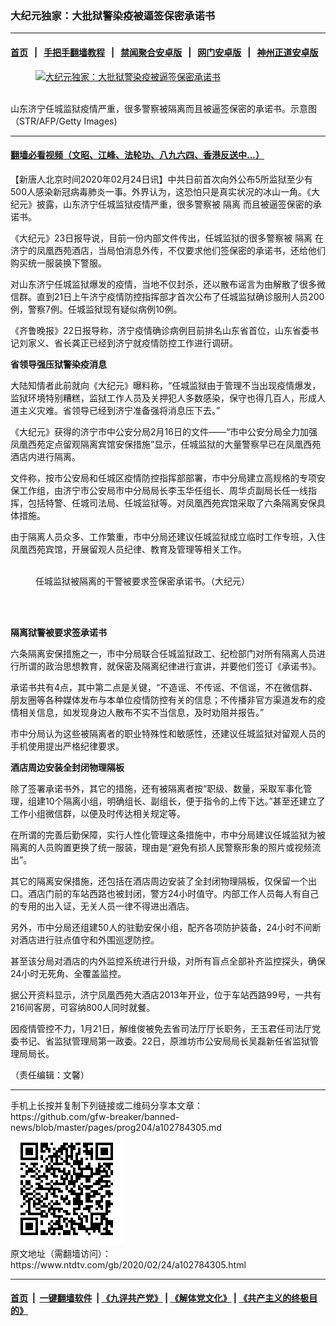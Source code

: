 ### 大纪元独家：大批狱警染疫被逼签保密承诺书
------------------------

#### [首页](https://github.com/gfw-breaker/banned-news/blob/master/README.md) &nbsp;&nbsp;|&nbsp;&nbsp; [手把手翻墙教程](https://github.com/gfw-breaker/guides/wiki) &nbsp;&nbsp;|&nbsp;&nbsp; [禁闻聚合安卓版](https://github.com/gfw-breaker/bn-android) &nbsp;&nbsp;|&nbsp;&nbsp; [网门安卓版](https://github.com/oGate2/oGate) &nbsp;&nbsp;|&nbsp;&nbsp; [神州正道安卓版](https://github.com/SzzdOgate/update) 



<div><div class="featured_image">
 <a href="https://i.ntdtv.com/assets/uploads/2020/02/GettyImages-90898865.jpg" target="_blank">
  <figure>
   <img alt="大纪元独家：大批狱警染疫被逼签保密承诺书" src="https://i.ntdtv.com/assets/uploads/2020/02/GettyImages-90898865-800x450.jpg"/>
  </figure><br/>
 </a>
 <span class="caption">
  山东济宁任城监狱疫情严重，很多警察被隔离而且被逼签保密的承诺书。示意图（STR/AFP/Getty Images)
 </span>
</div>
</div><hr/>

#### [翻墙必看视频（文昭、江峰、法轮功、八九六四、香港反送中...）](https://github.com/gfw-breaker/banned-news/blob/master/pages/link3.md)

<div><div class="post_content" itemprop="articleBody">
 <p>
  【新唐人北京时间2020年02月24日讯】中共日前首次向外公布5所监狱至少有500人感染新冠病毒肺炎一事。外界认为，这恐怕只是真实状况的冰山一角。《大纪元》披露，山东济宁任城监狱疫情严重，很多警察被
  <ok href="https://www.ntdtv.com/gb/隔离.htm">
   隔离
  </ok>
  而且被逼签保密的承诺书。
 </p>
 <p>
  《大纪元》23日报导说，目前一份内部文件传出，任城监狱的很多警察被
  <ok href="https://www.ntdtv.com/gb/隔离.htm">
   隔离
  </ok>
  在济宁的凤凰西苑酒店，当局怕消息外传，不仅要求他们签保密的承诺书，还给他们购买统一服装换下警服。
 </p>
 <p>
  对山东济宁任城监狱爆发的疫情，当地不仅封杀，还以散布谣言为由解散了很多微信群。直到21日上午济宁疫情防控指挥部才首次公布了任城监狱确诊服刑人员200例，警察7例。任城监狱现有疑似病例10例。
 </p>
 <p>
  《齐鲁晚报》22日报导称，济宁疫情确诊病例目前排名山东省首位，山东省委书记刘家义、省长龚正已经到济宁就疫情防控工作进行调研。
 </p>
 <p>
  <strong>
   省领导强压狱警染疫消息
  </strong>
 </p>
 <p>
  大陆知情者此前就向《大纪元》曝料称，“任城监狱由于管理不当出现疫情爆发，监狱环境特别糟糕，监狱工作人员及关押犯人多数感染，保守也得几百人，形成人道主义灾难。省领导已经到济宁准备强将消息压下去。”
 </p>
 <p>
  《大纪元》获得的济宁市中公安分局2月16日的文件——“市中公安分局全力加强凤凰西苑定点留观隔离宾馆安保措施”显示，任城监狱的大量警察早已在凤凰西苑酒店内进行隔离。
 </p>
 <p>
  文件称，按市公安局和任城区疫情防控指挥部部署，市中分局建立高规格的专项安保工作组，由济宁市公安局市中分局局长李玉华任组长、周华贞副局长任一线指挥，包括特警、任城司法局、任城监狱等。对凤凰西苑宾馆采取了六条隔离安保具体措施。
 </p>
 <p>
  由于隔离人员众多、工作繁重，市中分局还建议任城监狱成立临时工作专班，入住凤凰西苑宾馆，开展留观人员纪律、教育及管理等相关工作。
 </p>
 <figure class="wp-caption alignnone" id="attachment_102784306" style="width: 600px">
  <ok href="https://i.ntdtv.com/assets/uploads/2020/02/59eb54fd30c66546111a102b24577a00.jpg">
   <img alt="" class="size-medium wp-image-102784306" src="https://i.ntdtv.com/assets/uploads/2020/02/59eb54fd30c66546111a102b24577a00-600x848.jpg"/>
  </ok>
  <br/><figcaption class="wp-caption-text">
   任城监狱被隔离的干警被要求签保密承诺书。（大纪元）
  </figcaption><br/>
 </figure><br/>
 <p>
  <strong>
   隔离狱警被要求签承诺书
  </strong>
 </p>
 <p>
  六条隔离安保措施之一，市中分局联合任城监狱政工、纪检部门对所有隔离人员进行所谓的政治思想教育，就保密及隔离纪律进行宣讲，并要他们签订《承诺书》。
 </p>
 <p>
  承诺书共有4点，其中第二点是关键，“不造谣、不传谣、不信谣，不在微信群、朋友圈等各种媒体发布与本单位疫情防控有关的信息；不传播非官方渠道发布的疫情相关信息，如发现身边人散布不实不当信息，及时劝阻并报告。”
 </p>
 <p>
  市中分局认为这些被隔离者的职业特殊性和敏感性，还建议任城监狱对留观人员的手机使用提出严格纪律要求。
 </p>
 <p>
  <strong>
   酒店周边安装全封闭物理隔板
  </strong>
 </p>
 <p>
  除了签署承诺书外，其它的措施，还有被隔离者按“职级、数量，采取军事化管理，组建10个隔离小组，明确组长、副组长，便于指令的上传下达。”甚至还建立了工作小组微信群，以便及时传达相关规定等。
 </p>
 <p>
  在所谓的完善后勤保障，实行人性化管理这条措施中，市中分局建议任城监狱为被隔离的人员购置更换了统一服装，理由是“避免有损人民警察形象的照片或视频流出”。
 </p>
 <p>
  其它的隔离安保措施，还包括在酒店周边安装了全封闭物理隔板，仅保留一个出口。酒店门前的车站西路也被封闭，警方24小时值守。内部工作人员每人有自己的专用的出入证，无关人员一律不得进出酒店。
 </p>
 <p>
  另外，市中分局还组建50人的驻勤安保小组，配齐各项防护装备，24小时不间断对酒店进行驻点值守和外围巡逻防控。
 </p>
 <p>
  甚至该分局对酒店的内外监控系统进行升级，对所有盲点全部补齐监控探头，确保24小时无死角、全覆盖监控。
 </p>
 <p>
  据公开资料显示，济宁凤凰西苑大酒店2013年开业，位于车站西路99号，一共有216间客房，可容纳800人同时就餐。
 </p>
 <p>
  因疫情管控不力，1月21日，解维俊被免去省司法厅厅长职务，王玉君任司法厅党委书记、省监狱管理局第一政委。22日，原潍坊市公安局局长吴磊新任省监狱管理局局长。
 </p>
 <p>
  （责任编辑：文馨）
 </p>
 <div class="single_ad">
 </div>
</div>
</div>
<hr/>
手机上长按并复制下列链接或二维码分享本文章：<br/>
https://github.com/gfw-breaker/banned-news/blob/master/pages/prog204/a102784305.md <br/>
<a href='https://github.com/gfw-breaker/banned-news/blob/master/pages/prog204/a102784305.md'><img src='https://github.com/gfw-breaker/banned-news/blob/master/pages/prog204/a102784305.md.png'/></a> <br/>
原文地址（需翻墙访问）：https://www.ntdtv.com/gb/2020/02/24/a102784305.html


------------------------
#### [首页](https://github.com/gfw-breaker/banned-news/blob/master/README.md) &nbsp;|&nbsp; [一键翻墙软件](https://github.com/gfw-breaker/nogfw/blob/master/README.md) &nbsp;| [《九评共产党》](https://github.com/gfw-breaker/9ping.md/blob/master/README.md#九评之一评共产党是什么) | [《解体党文化》](https://github.com/gfw-breaker/jtdwh.md/blob/master/README.md) | [《共产主义的终极目的》](https://github.com/gfw-breaker/gczydzjmd.md/blob/master/README.md)


<img src='http://gfw-breaker.win/banned-news/pages/prog204/a102784305.md' width='0px' height='0px'/>